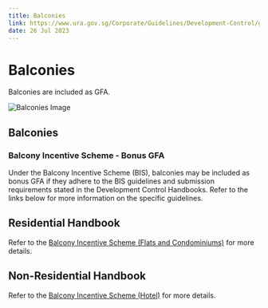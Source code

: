 ```yaml
---
title: Balconies
link: https://www.ura.gov.sg/Corporate/Guidelines/Development-Control/gross-floor-area/GFA/Balconies
date: 26 Jul 2023
---
```


# Balconies

Balconies are included as GFA.

![Balconies Image](https://www.ura.gov.sg/-/media/Corporate/Guidelines/Development-control/GFA/GFA-01A-GFA-Treatment-for-Balconies_final.jpg?h=690&w=1000)

## Balconies

### Balcony Incentive Scheme - Bonus GFA

Under the Balcony Incentive Scheme (BIS), balconies may be included as bonus GFA if they adhere to the BIS guidelines and submission requirements stated in the Development Control Handbooks. Refer to the links below for more information on the specific guidelines.

## Residential Handbook

Refer to the [Balcony Incentive Scheme (Flats and Condominiums)](https://www.ura.gov.sg/Corporate/Guidelines/Development-Control/Residential/Flats-Condominiums/Bonus-GFA/Balcony-Incentive-Scheme) for more details.

## Non-Residential Handbook 

Refer to the [Balcony Incentive Scheme (Hotel)](https://www.ura.gov.sg/Corporate/Guidelines/Development-Control/Non-Residential/Hotel/GFA-Incentive-Schemes) for more details.


